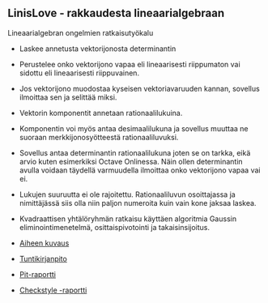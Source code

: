 ## LinisLove - rakkaudesta lineaarialgebraan
Lineaarialgebran ongelmien ratkaisutyökalu
* Laskee annetusta vektorijonosta determinantin
* Perustelee onko vektorijono vapaa eli lineaarisesti riippumaton vai sidottu eli lineaarisesti riippuvainen.
* Jos vektorijono muodostaa kyseisen vektoriavaruuden kannan, sovellus ilmoittaa sen ja selittää miksi.
* Vektorin komponentit annetaan rationaalilukuina.
* Komponentin voi myös antaa desimaalilukuna ja sovellus muuttaa ne suoraan merkkijonosyötteestä rationaaliluvuksi.
* Sovellus antaa determinantin rationaalilukuna joten se on tarkka, eikä arvio kuten esimerkiksi Octave Onlinessa. Näin ollen determinantin avulla voidaan täydellä varmuudella ilmoittaa onko vektorijono vapaa vai ei.
* Lukujen suuruutta ei ole rajoitettu. Rationaaliluvun osoittajassa ja nimittäjässä siis olla niin paljon numeroita kuin vain kone jaksaa laskea.

* Kvadraattisen yhtälöryhmän ratkaisu käyttäen algoritmia Gaussin eliminointimenetelmä, osittaispivotointi ja takaisinsijoitus.

* [Aiheen kuvaus](dokumentaatio/aiheenKuvausJaRakenne.md)
* [Tuntikirjanpito](dokumentaatio/tuntikirjanpito.md)
* [Pit-raportti](https://htmlpreview.github.io/?https://github.com/epicharri/linislove/blob/master/dokumentaatio/pit/201706152342/index.html)
* [Checkstyle -raportti](https://htmlpreview.github.io/?https://github.com/epicharri/linislove/blob/master/dokumentaatio/checkstyle/checkstyle.html)

